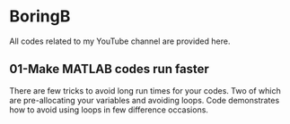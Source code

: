 # BoringB
All codes related to my YouTube channel are provided here. 

01-Make MATLAB codes run faster
--------------
There are few tricks to avoid long run times for your codes. Two of which are pre-allocating your variables and avoiding loops. Code demonstrates how to avoid using loops in few difference occasions. 

